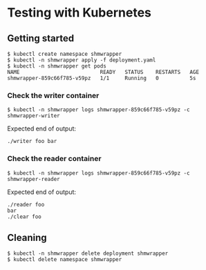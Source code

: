 # Testing with Kubernetes

## Getting started

```shell
$ kubectl create namespace shmwrapper
$ kubectl -n shmwrapper apply -f deployment.yaml
$ kubectl -n shmwrapper get pods
NAME                          READY   STATUS    RESTARTS   AGE
shmwrapper-859c66f785-v59pz   1/1     Running   0          5s
```

### Check the writer container

```shell
$ kubectl -n shmwrapper logs shmwrapper-859c66f785-v59pz -c shmwrapper-writer
```

Expected end of output:

```
./writer foo bar
```

### Check the reader container 

```shell
$ kubectl -n shmwrapper logs shmwrapper-859c66f785-v59pz -c shmwrapper-reader
```

Expected end of output:

```
./reader foo
bar
./clear foo
```

## Cleaning

```
$ kubectl -n shmwrapper delete deployment shmwrapper
$ kubectl delete namespace shmwrapper
```
